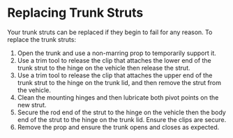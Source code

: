 # Replacing Trunk Struts

Your trunk struts can be replaced if they begin to fail for any reason. To replace the trunk struts:
1. Open the trunk and use a non-marring prop to temporarily support it.
2. Use a trim tool to release the clip that attaches the lower end of the trunk strut to the hinge on the vehicle then release the strut.
3. Use a trim tool to release the clip that attaches the upper end of the trunk strut to the hinge on the trunk lid, and then remove the strut from the vehicle.
4. Clean the mounting hinges and then lubricate both pivot points on the new strut.
5. Secure the rod end of the strut to the hinge on the vehicle then the body end of the strut to the hinge on the trunk lid. Ensure the clips are secure.
6. Remove the prop and ensure the trunk opens and closes as expected.